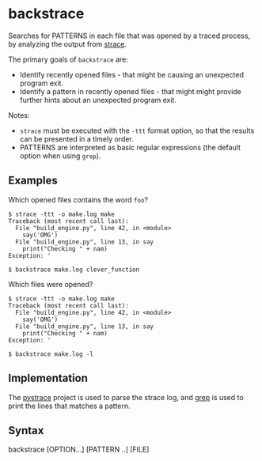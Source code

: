 # backstrace
Searches for PATTERNS in each file that was opened by a traced process, by analyzing the output from [strace](https://man7.org/linux/man-pages/man1/strace.1.html). 

The primary goals of `backstrace` are:
* Identify recently opened files - that might be causing an unexpected program exit.
* Identify a pattern in recently opened files - that might might provide further hints about an unexpected program exit.

Notes:
* `strace` must be executed with the `-ttt` format option, so that the results can be presented in a timely order.
* PATTERNS are interpreted as basic regular expressions (the default option when using `grep`).

## Examples
Which opened files contains the word `foo`?
```
$ strace -ttt -o make.log make
Traceback (most recent call last):
  File "build_engine.py", line 42, in <module>
    say('OMG')
  File "build_engine.py", line 13, in say
    print("Checking " + nam)
Exception: '

$ backstrace make.log clever_function
```

Which files were opened?
```
$ strace -ttt -o make.log make
Traceback (most recent call last):
  File "build_engine.py", line 42, in <module>
    say('OMG')
  File "build_engine.py", line 13, in say
    print("Checking " + nam)
Exception: '

$ backstrace make.log -l
```

## Implementation

The [pystrace](https://github.com/dirtyharrycallahan/pystrace) project is used to parse the strace log, and [grep](https://man7.org/linux/man-pages/man1/grep.1.html) is used to print the lines that matches a pattern.

## Syntax
backstrace [OPTION...] [PATTERN ..] [FILE]

